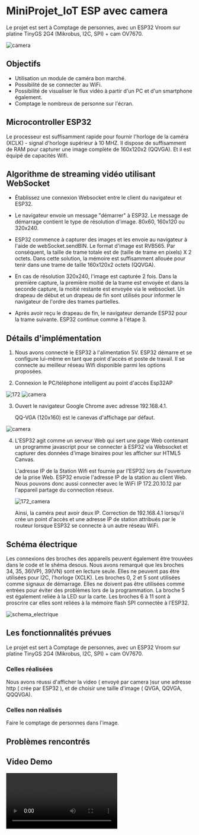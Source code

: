 # MiniProjet_IoT ESP avec camera

Le projet est sert à Comptage de personnes, avec un ESP32 Vroom sur platine TinyGS 2G4 (Mikrobus, I2C, SPI) + cam OV7670.

![camera](https://github.com/RJIN98/desktop-tutorial/blob/main/endpoint/pic/camera.jpg) 



## Objectifs


* Utilisation un module de caméra bon marché.
* Possibilité de se connecter au WiFi.
* Possibilité de visualiser le flux vidéo à partir d'un PC et d'un smartphone également.
* Comptage le nombreux de personne sur l'écran.



## Microcontroller ESP32


Le processeur est suffisamment rapide pour fournir l'horloge de la caméra (XCLK) - signal d'horloge supérieur à 10 MHZ. Il dispose de suffisamment de RAM pour capturer une image complète de 160x120x2 (QQVGA). Et il est équipé de capacités Wifi.



## Algorithme de streaming vidéo utilisant WebSocket

* Établissez une connexion Websocket entre le client du navigateur et ESP32.

* Le navigateur envoie un message "démarrer" à ESP32. Le message de démarrage contient le type de résolution d'image. 80x60, 160x120 ou 320x240.

* ESP32 commence à capturer des images et les envoie au navigateur à l'aide de webSocket.sendBIN. Le format d'image est RVB565. Par conséquent, la taille de trame totale est de (taille de trame en pixels) X 2 octets. Dans cette solution, la mémoire est suffisamment allouée pour tenir dans une trame de taille 160x120x2 octets (QQVGA).

* En cas de résolution 320x240, l'image est capturée 2 fois. Dans la première capture, la première moitié de la trame est envoyée et dans la seconde capture, la moitié restante est envoyée via le websocket. Un drapeau de début et un drapeau de fin sont utilisés pour informer le navigateur de l'ordre des trames partielles.

* Après avoir reçu le drapeau de fin, le navigateur demande ESP32 pour la trame suivante. ESP32 continue comme à l'étape 3.

##  Détails d'implémentation

1. Nous avons connecté le ESP32 à l'alimentation 5V. ESP32 démarre et se configure lui-même en tant que point d'accès et poste de travail. Il se connecte au meilleur réseau Wifi disponible parmi les options proposées.


2. Connexion le PC/téléphone intelligent au point d'accès Esp32AP

![172](https://github.com/RJIN98/desktop-tutorial/blob/main/endpoint/pic/connect_wifi.jpeg) 
![camera](https://github.com/RJIN98/desktop-tutorial/blob/main/endpoint/pic/esp32_wifi.jpeg) 


3. Ouvert le navigateur Google Chrome avec adresse 192.168.4.1. 

      QQ-VGA (120x160) est le canevas d'affichage par défaut.
      
      
![camera](https://github.com/RJIN98/desktop-tutorial/blob/main/endpoint/pic/QQ_VGA.jpeg) 

4. L'ESP32 agit comme un serveur Web qui sert une page Web contenant un programme javascript pour se connecter à ESP32 via Websocket et capturer des données d'image binaires pour les afficher sur HTML5 Canvas.


      L'adresse IP de la Station Wifi est fournie par l'ESP32 lors de l'ouverture de la prise Web. ESP32 envoie l'adresse IP de la station au client Web.         Nous pouvons donc aussi connecter avec le WiFi IP 172.20.10.12 par l'appareil partage du connection réseux.
      
      
      ![172_camera](https://github.com/RJIN98/desktop-tutorial/blob/main/endpoint/pic/172_camera.jpeg) 

      Ainsi, la caméra peut avoir deux IP. Correction de 192.168.4.1 lorsqu'il crée un point d'accès et une adresse IP de station attribués par le routeur       lorsque ESP32 se connecte à un autre réseau WiFi.

      

## Schéma électrique

Les connexions des broches des appareils peuvent également être trouvées dans le code et le shéma desous. Nous avons remarqué que les broches 34, 35, 36(VP), 39(VN) sont en lecture seule. Elles ne peuvent pas être utilisées pour I2C, l'horloge (XCLK). Les broches 0, 2 et 5 sont utilisées comme signaux de démarrage. Elles ne doivent pas être utilisées comme entrées pour éviter des problèmes lors de la programmation. La broche 5 est également reliée à la LED sur la carte. Les broches 6 à 11 sont à proscrire car elles sont reliées à la mémoire flash SPI connectée à l'ESP32.

![schema_electrique](https://github.com/RJIN98/desktop-tutorial/blob/main/endpoint/enclosure/electrique.png) 



## Les fonctionnalités prévues
Le projet est sert à Comptage de personnes, avec un ESP32 Vroom sur platine TinyGS 2G4 (Mikrobus, I2C, SPI) + cam OV7670.
### Celles réalisées 
Nous avons réussi d'afficher la video ( envoyé par camera )sur une adresse http ( crée par ESP32 ), et de choisir une taille d'image ( QVGA, QQVGA, QQQVGA). 

### Celles non réalisés
Faire le comptage de personnes dans l'image. 

## Problèmes rencontrés




## Video Demo

![Video](https://github.com/RJIN98/desktop-tutorial/blob/main/endpoint/video/video.mp4) 
